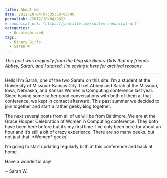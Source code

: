 ```yaml
---
title: About me
date: 2012-10-04T07:35:50+00:00
permalink: /2012/10/04/262/
# canonical_url: "https://yoursite.com/custom-canonical-url"
categories:
  - Uncategorized
tags:
  - Binary Girls
  - Sarah W
---
```

_This post was originally from the blog site Binary Girls that my friends Abbey, Sarah, and I started. I&#8217;m saving it here for archival reasons._

* * *

Hello! I&#8217;m Sarah, one of the two Sarahs on this site. I&#8217;m a student at the University of Missouri-Kansas City. I met Abbey and Sarah at the Missouri, Iowa, Nebraska, and Kansas Women in Computing conference last year. Since having some rather good conversations with both of them at that conference, we kept in contact afterward. This past summer we decided to join together and start a rather geeky blog together.

The next several posts from all of us will be from Baltimore. We are at the Grace Hopper Celebration of Women in Computing conference. They both have been here before but it&#8217;s my first time. I&#8217;ve only been here for about an hour and it&#8217;s still a bit of crazy experience. There are so many geeks, but not just that. \*Women\* geeks!

I&#8217;m going to start updating regularly both at this conference and back at home.

Have a wonderful day!

~ Sarah W.